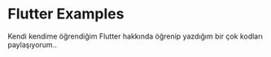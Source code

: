 # Flutter Examples
 Kendi kendime öğrendiğim Flutter hakkında öğrenip yazdığım bir çok kodları paylaşıyorum..
